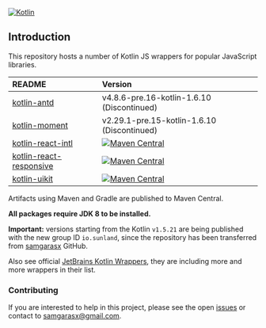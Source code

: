 [![Kotlin](https://img.shields.io/badge/kotlin-1.6.20-blue.svg?logo=kotlin)](http://kotlinlang.org)

## Introduction

This repository hosts a number of Kotlin JS wrappers for popular JavaScript libraries.

| README                                                       | Version                                                                                                                                                                                       |
|:-------------------------------------------------------------|:----------------------------------------------------------------------------------------------------------------------------------------------------------------------------------------------|
| [kotlin-antd](kotlin-antd/README.md)                         | v4.8.6-pre.16-kotlin-1.6.10 (Discontinued)                                                                                                                                                    |
| [kotlin-moment](kotlin-moment/README.md)                     | v2.29.1-pre.15-kotlin-1.6.10 (Discontinued)                                                                                                                                                   |
| [kotlin-react-intl](kotlin-react-intl/README.md)             | [![Maven Central](https://img.shields.io/maven-central/v/io.sunland/kotlin-react-intl)](https://mvnrepository.com/artifact/io.sunland/kotlin-react-intl)                                      |
| [kotlin-react-responsive](kotlin-react-responsive/README.md) | [![Maven Central](https://img.shields.io/maven-central/v/io.sunland/kotlin-react-responsive)](https://mvnrepository.com/artifact/io.sunland/kotlin-react-responsive)                          |
| [kotlin-uikit](kotlin-uikit/README.md)                       | [![Maven Central](https://img.shields.io/maven-central/v/io.sunland/kotlin-uikit)](https://mvnrepository.com/artifact/io.sunland/kotlin-uikit)                                                |

Artifacts using Maven and Gradle are published to Maven Central.

**All packages require JDK 8 to be installed.**

**Important:** versions starting from the Kotlin  `v1.5.21` are being published with the new group ID `io.sunland`, since 
the repository has been transferred from [samgarasx](https://github.com/samgarasx) GitHub.

Also see official [JetBrains Kotlin Wrappers](https://github.com/JetBrains/kotlin-wrappers), they are including
more and more wrappers in their list.

### Contributing

If you are interested to help in this project, please see the open [issues](https://github.com/sunlandx/kotlin-js-wrappers/issues) 
or contact to [samgarasx@gmail.com](mailto:samgarasx@gmail.com).

